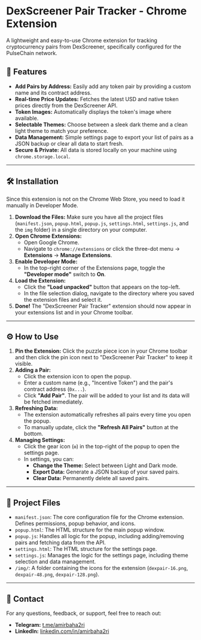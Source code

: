 # DexScreener Pair Tracker - Chrome Extension

A lightweight and easy-to-use Chrome extension for tracking cryptocurrency pairs from DexScreener, specifically configured for the PulseChain network.

## 🚀 Features

* **Add Pairs by Address:** Easily add any token pair by providing a custom name and its contract address.
* **Real-time Price Updates:** Fetches the latest USD and native token prices directly from the DexScreener API.
* **Token Images:** Automatically displays the token's image where available.
* **Selectable Themes:** Choose between a sleek dark theme and a clean light theme to match your preference.
* **Data Management:** Simple settings page to export your list of pairs as a JSON backup or clear all data to start fresh.
* **Secure & Private:** All data is stored locally on your machine using `chrome.storage.local`.

---

## 🛠️ Installation

Since this extension is not on the Chrome Web Store, you need to load it manually in Developer Mode.

1.  **Download the Files:** Make sure you have all the project files (`manifest.json`, `popup.html`, `popup.js`, `settings.html`, `settings.js`, and the `img` folder) in a single directory on your computer.
2.  **Open Chrome Extensions:**
    * Open Google Chrome.
    * Navigate to `chrome://extensions` or click the three-dot menu → **Extensions** → **Manage Extensions**.
3.  **Enable Developer Mode:**
    * In the top-right corner of the Extensions page, toggle the **"Developer mode"** switch to **On**.
4.  **Load the Extension:**
    * Click the **"Load unpacked"** button that appears on the top-left.
    * In the file selection dialog, navigate to the directory where you saved the extension files and select it.
5.  **Done!** The "DexScreener Pair Tracker" extension should now appear in your extensions list and in your Chrome toolbar.

---

## ⚙️ How to Use

1.  **Pin the Extension:** Click the puzzle piece icon in your Chrome toolbar and then click the pin icon next to "DexScreener Pair Tracker" to keep it visible.
2.  **Adding a Pair:**
    * Click the extension icon to open the popup.
    * Enter a custom name (e.g., "Incentive Token") and the pair's contract address (`0x...`).
    * Click **"Add Pair"**. The pair will be added to your list and its data will be fetched immediately.
3.  **Refreshing Data:**
    * The extension automatically refreshes all pairs every time you open the popup.
    * To manually update, click the **"Refresh All Pairs"** button at the bottom.
4.  **Managing Settings:**
    * Click the gear icon (`⚙️`) in the top-right of the popup to open the settings page.
    * In settings, you can:
        * **Change the Theme:** Select between Light and Dark mode.
        * **Export Data:** Generate a JSON backup of your saved pairs.
        * **Clear Data:** Permanently delete all saved pairs.

---

## 📂 Project Files

* `manifest.json`: The core configuration file for the Chrome extension. Defines permissions, popup behavior, and icons.
* `popup.html`: The HTML structure for the main popup window.
* `popup.js`: Handles all logic for the popup, including adding/removing pairs and fetching data from the API.
* `settings.html`: The HTML structure for the settings page.
* `settings.js`: Manages the logic for the settings page, including theme selection and data management.
* `/img/`: A folder containing the icons for the extension (`dexpair-16.png`, `dexpair-48.png`, `dexpair-128.png`).

---

## 💬 Contact

For any questions, feedback, or support, feel free to reach out:

* **Telegram:** [t.me/amirbaha2ri](https://t.me/amirbaha2ri)
* **LinkedIn:** [linkedin.com/in/amirbaha2ri](https://www.linkedin.com/in/amirbaha2ri)
